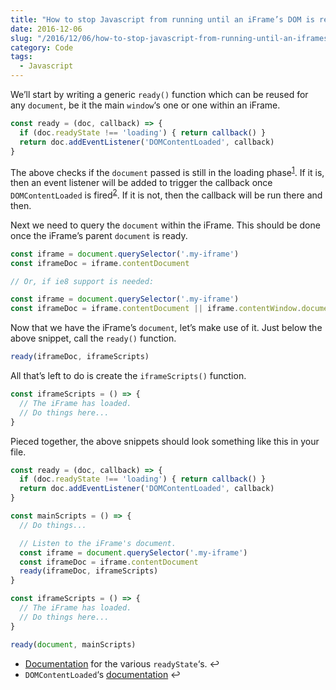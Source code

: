```yaml
---
title: "How to stop Javascript from running until an iFrame’s DOM is ready"
date: 2016-12-06
slug: "/2016/12/06/how-to-stop-javascript-from-running-until-an-iframes-dom-is-ready"
category: Code
tags:
  - Javascript
---
```


We’ll start by writing a generic `ready()` function which can be reused for any `document`, be it the main `window`‘s one or one within an iFrame.

```js
const ready = (doc, callback) => {
  if (doc.readyState !== 'loading') { return callback() }
  return doc.addEventListener('DOMContentLoaded', callback)
}
```

The above checks if the `document` passed is still in the loading phase<sup id="fnref-90-1"><a href="#fn-90-1">1</a></sup>. If it is, then an event listener will be added to trigger the callback once `DOMContentLoaded` is fired<sup id="fnref-90-2"><a href="#fn-90-2">2</a></sup>. If it is not, then the callback will be run there and then.

Next we need to query the `document` within the iFrame. This should be done once the iFrame’s parent `document` is ready.

```js
const iframe = document.querySelector('.my-iframe')
const iframeDoc = iframe.contentDocument

// Or, if ie8 support is needed:

const iframe = document.querySelector('.my-iframe')
const iframeDoc = iframe.contentDocument || iframe.contentWindow.document
```

Now that we have the iFrame’s `document`, let’s make use of it. Just below the above snippet, call the `ready()` function.

```js
ready(iframeDoc, iframeScripts)
```

All that’s left to do is create the `iframeScripts()` function.

```js
const iframeScripts = () => {
  // The iFrame has loaded.
  // Do things here...
}
```

Pieced together, the above snippets should look something like this in your file.

```js
const ready = (doc, callback) => {
  if (doc.readyState !== 'loading') { return callback() }
  return doc.addEventListener('DOMContentLoaded', callback)
}

const mainScripts = () => {
  // Do things...

  // Listen to the iFrame's document.
  const iframe = document.querySelector('.my-iframe')
  const iframeDoc = iframe.contentDocument
  ready(iframeDoc, iframeScripts)
}

const iframeScripts = () => {
  // The iFrame has loaded.
  // Do things here...
}

ready(document, mainScripts)
```

- [Documentation](https://developer.mozilla.org/en-US/docs/Web/API/Document/readyState) for the various `readyState`‘s.&nbsp;↩
- `DOMContentLoaded`‘s [documentation](https://developer.mozilla.org/en-US/docs/Web/Events/DOMContentLoaded)&nbsp;↩

